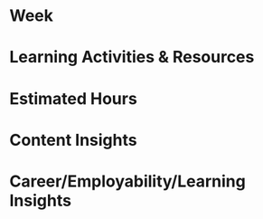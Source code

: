 # Week
# Learning Activities & Resources
# Estimated Hours
# Content Insights
# Career/Employability/Learning Insights
